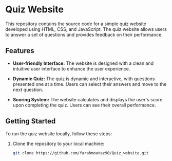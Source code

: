 # Quiz Website

This repository contains the source code for a simple quiz website developed using HTML, CSS, and JavaScript. The quiz website allows users to answer a set of questions and provides feedback on their performance.

## Features

- **User-friendly Interface:** The website is designed with a clean and intuitive user interface to enhance the user experience.

- **Dynamic Quiz:** The quiz is dynamic and interactive, with questions presented one at a time. Users can select their answers and move to the next question.

- **Scoring System:** The website calculates and displays the user's score upon completing the quiz. Users can see their overall performance.

## Getting Started

To run the quiz website locally, follow these steps:

1. Clone the repository to your local machine:

   ```bash
   git clone https://github.com/farahmoataz90/Quiz_website.git
